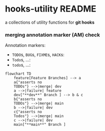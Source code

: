 # hooks-utility README

a collections of utility functions for **git hooks**

<!-- Todo installation instructions -->

<!-- ## Installation

enable git hooks:

```bash
git config core.hooksPath scripts/hooks
```












## Functionality

### log message

-->






### merging annotation marker (AM) check

Annotation markers:

- `TODO`s, `BUG`s, `FIXME`s, `HACK`s:
- `Todo`s, ...:
- `todo`s, ...:

```mermaid
flowchart TD        
    feature[Feature Branches] --> a
    a{"asserts no
    TODOs"} -->|merge| dev
    a -->|failure| feature
    dev["**dev**" Branch ] --> b & c
    b{"asserts no
    TODOs"} -->|merge| main
    b -->|failure| dev
    c{"asserts no
    Todos"} -->|merge| main
    c -->|failure| dev
    main["**main**" Branch ]
```
